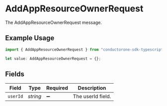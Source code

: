 # AddAppResourceOwnerRequest

The AddAppResourceOwnerRequest message.

## Example Usage

```typescript
import { AddAppResourceOwnerRequest } from "conductorone-sdk-typescript/sdk/models/shared";

let value: AddAppResourceOwnerRequest = {};
```

## Fields

| Field              | Type               | Required           | Description        |
| ------------------ | ------------------ | ------------------ | ------------------ |
| `userId`           | *string*           | :heavy_minus_sign: | The userId field.  |